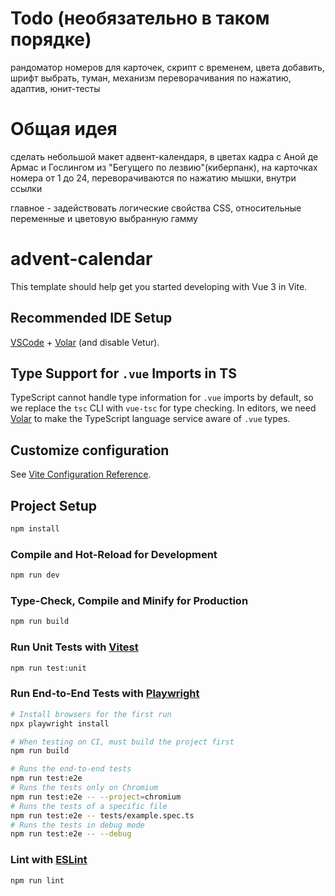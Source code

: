 # Todo (необязательно в таком порядке)

рандоматор номеров для карточек,
скрипт с временем,
цвета добавить,
шрифт выбрать,
туман,
механизм переворачивания по нажатию,
адаптив,
юнит-тесты

# Общая идея

сделать небольшой макет адвент-календаря, в цветах кадра с Аной де Армас и Гослингом из "Бегущего по лезвию"(киберпанк), на карточках номера от 1 до 24, переворачиваются по нажатию мышки, внутри ссылки

главное - задействовать логические свойства CSS, относительные переменные и цветовую выбранную гамму

#  advent-calendar

This template should help get you started developing with Vue 3 in Vite.

## Recommended IDE Setup

[VSCode](https://code.visualstudio.com/) + [Volar](https://marketplace.visualstudio.com/items?itemName=Vue.volar) (and disable Vetur).

## Type Support for `.vue` Imports in TS

TypeScript cannot handle type information for `.vue` imports by default, so we replace the `tsc` CLI with `vue-tsc` for type checking. In editors, we need [Volar](https://marketplace.visualstudio.com/items?itemName=Vue.volar) to make the TypeScript language service aware of `.vue` types.

## Customize configuration

See [Vite Configuration Reference](https://vite.dev/config/).

## Project Setup

```sh
npm install
```

### Compile and Hot-Reload for Development

```sh
npm run dev
```

### Type-Check, Compile and Minify for Production

```sh
npm run build
```

### Run Unit Tests with [Vitest](https://vitest.dev/)

```sh
npm run test:unit
```

### Run End-to-End Tests with [Playwright](https://playwright.dev)

```sh
# Install browsers for the first run
npx playwright install

# When testing on CI, must build the project first
npm run build

# Runs the end-to-end tests
npm run test:e2e
# Runs the tests only on Chromium
npm run test:e2e -- --project=chromium
# Runs the tests of a specific file
npm run test:e2e -- tests/example.spec.ts
# Runs the tests in debug mode
npm run test:e2e -- --debug
```

### Lint with [ESLint](https://eslint.org/)

```sh
npm run lint
```
